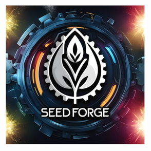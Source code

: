 <p align="center">
  <img src="https://github.com/kenjin32icon/SeedForge/blob/16594ab1d8eb49e804d7a33b73bf1e76a7927d66/SeedForge%20website%20v3/Logo/Seedforge%20logo.png
" alt="Seedforge logo" />
</p>

